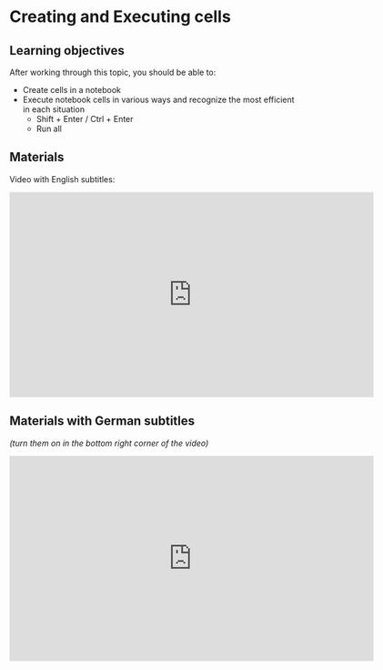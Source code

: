 # Creating and Executing cells

## Learning objectives

After working through this topic, you should be able to:

- Create cells in a notebook
- Execute notebook cells in various ways and recognize the most efficient in each
  situation
  - Shift + Enter / Ctrl + Enter
  - Run all

## Materials

Video with English subtitles:

<iframe
  src="https://electure.uni-bonn.de/paella7/ui/watch.html?id=c61c8fe3-f501-49da-91fa-957db9e437e1"
  width="640"
  height="360"
  frameborder="0"
  allowfullscreen
></iframe>

## Materials with German subtitles

*(turn them on in the bottom right corner of the video)*

<iframe
  src="https://electure.uni-bonn.de/paella7/ui/watch.html?id=67ca5a4d-e113-4e0c-8be2-b8f364f1f9b2"
  width="640"
  height="360"
  frameborder="0"
  allowfullscreen
></iframe>
